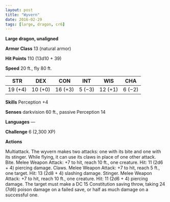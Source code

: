 ```yaml
---
layout: post
title: "Wyvern"
date: 2016-02-29
tags: [large, dragon, cr6]
---
```


**Large dragon, unaligned**

**Armor Class** 13 (natural armor)

**Hit Points** 110 (13d10 + 39)

**Speed** 20 ft., fly 80 ft.

|   STR   |   DEX   |   CON   |   INT   |   WIS   |   CHA   |
|:-----:|:-----:|:-----:|:-----:|:-----:|:-----:|
| 19 (+4) | 10 (+0) | 16 (+3) | 5 (−3) | 12 (+1) | 6 (−2) |

**Skills** Perception +4 

**Senses** darkvision 60 ft., passive Perception 14 

**Languages** — 

**Challenge** 6 (2,300 XP)

**Actions** 

Multiattack. The wyvern makes two attacks: one with its bite and one with its stinger. While flying, it can use its claws in place of one other attack. Bite. Melee Weapon Attack: +7 to hit, reach 10 ft., one creature. Hit: 11 (2d6 + 4) piercing damage. Claws. Melee Weapon Attack: +7 to hit, reach 5 ft., one target. Hit: 13 (2d8 + 4) slashing damage. Stinger. Melee Weapon Attack: +7 to hit, reach 10 ft., one creature. Hit: 11 (2d6 + 4) piercing damage. The target must make a DC 15 Constitution saving throw, taking 24 (7d6) poison damage on a failed save, or half as much damage on a successful one.